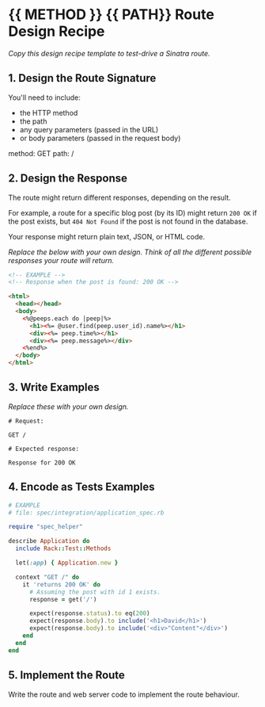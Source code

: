 # {{ METHOD }} {{ PATH}} Route Design Recipe

_Copy this design recipe template to test-drive a Sinatra route._

## 1. Design the Route Signature

You'll need to include:
  * the HTTP method
  * the path
  * any query parameters (passed in the URL)
  * or body parameters (passed in the request body)

  method: GET
  path: /


## 2. Design the Response

The route might return different responses, depending on the result.

For example, a route for a specific blog post (by its ID) might return `200 OK` if the post exists, but `404 Not Found` if the post is not found in the database.

Your response might return plain text, JSON, or HTML code. 

_Replace the below with your own design. Think of all the different possible responses your route will return._

```html
<!-- EXAMPLE -->
<!-- Response when the post is found: 200 OK -->

<html>
  <head></head>
  <body>
    <%@peeps.each do |peep|%>
      <h1><%= @user.find(peep.user_id).name%></h1>
      <div><%= peep.time%></h1>
      <div><%= peep.message%></div>
    <%end%>
  </body>
</html>
```

## 3. Write Examples

_Replace these with your own design._

```
# Request:

GET /

# Expected response:

Response for 200 OK
```

## 4. Encode as Tests Examples

```ruby
# EXAMPLE
# file: spec/integration/application_spec.rb

require "spec_helper"

describe Application do
  include Rack::Test::Methods

  let(:app) { Application.new }

  context "GET /" do
    it 'returns 200 OK' do
      # Assuming the post with id 1 exists.
      response = get('/')

      expect(response.status).to eq(200)
      expect(response.body).to include('<h1>David</h1>')
      expect(response.body).to include('<div>"Content"</div>')
    end
  end
end
```

## 5. Implement the Route

Write the route and web server code to implement the route behaviour.
